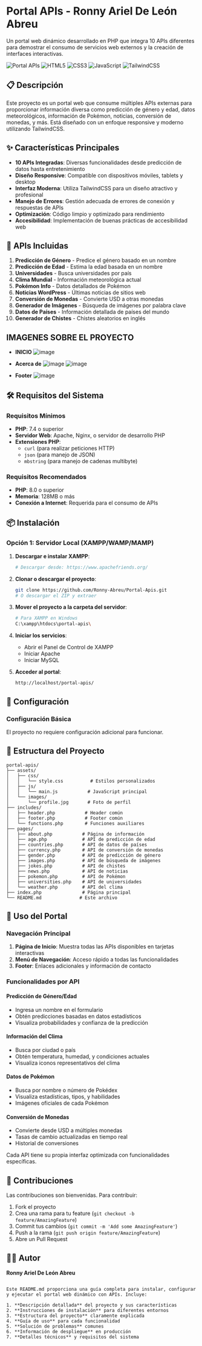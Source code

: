 # Portal APIs - Ronny Ariel De León Abreu

Un portal web dinámico desarrollado en PHP que integra 10 APIs diferentes para demostrar el consumo de servicios web externos y la creación de interfaces interactivas.

![Portal APIs](https://img.shields.io/badge/PHP-777BB4?style=for-the-badge&logo=php&logoColor=white)
![HTML5](https://img.shields.io/badge/HTML5-E34F26?style=for-the-badge&logo=html5&logoColor=white)
![CSS3](https://img.shields.io/badge/CSS3-1572B6?style=for-the-badge&logo=css3&logoColor=white)
![JavaScript](https://img.shields.io/badge/JavaScript-F7DF1E?style=for-the-badge&logo=javascript&logoColor=black)
![TailwindCSS](https://img.shields.io/badge/Tailwind_CSS-38B2AC?style=for-the-badge&logo=tailwind-css&logoColor=white)

## 📋 Descripción

Este proyecto es un portal web que consume múltiples APIs externas para proporcionar información diversa como predicción de género y edad, datos meteorológicos, información de Pokémon, noticias, conversión de monedas, y más. Está diseñado con un enfoque responsive y moderno utilizando TailwindCSS.

## ✨ Características Principales

- **10 APIs Integradas**: Diversas funcionalidades desde predicción de datos hasta entretenimiento
- **Diseño Responsive**: Compatible con dispositivos móviles, tablets y desktop
- **Interfaz Moderna**: Utiliza TailwindCSS para un diseño atractivo y profesional
- **Manejo de Errores**: Gestión adecuada de errores de conexión y respuestas de APIs
- **Optimización**: Código limpio y optimizado para rendimiento
- **Accesibilidad**: Implementación de buenas prácticas de accesibilidad web

## 🚀 APIs Incluidas

1. **Predicción de Género** - Predice el género basado en un nombre
2. **Predicción de Edad** - Estima la edad basada en un nombre
3. **Universidades** - Busca universidades por país
4. **Clima Mundial** - Información meteorológica actual
5. **Pokémon Info** - Datos detallados de Pokémon
6. **Noticias WordPress** - Últimas noticias de sitios web
7. **Conversión de Monedas** - Convierte USD a otras monedas
8. **Generador de Imágenes** - Búsqueda de imágenes por palabra clave
9. **Datos de Países** - Información detallada de países del mundo
10. **Generador de Chistes** - Chistes aleatorios en inglés

## IMAGENES SOBRE EL PROYECTO

- **INICIO**
![image](https://github.com/user-attachments/assets/ccef48d5-1731-4b41-a6f5-4796fb78fa75)

- **Acerca de**
![image](https://github.com/user-attachments/assets/e9bbc90e-98ff-49cb-bb02-161abd5fcdfd)
![image](https://github.com/user-attachments/assets/fc2ae852-c511-49b2-a4ab-87f449430476)

- **Footer**
![image](https://github.com/user-attachments/assets/5a68889d-3648-4c34-a006-f41c767090c2)



## 🛠️ Requisitos del Sistema

### Requisitos Mínimos
- **PHP**: 7.4 o superior
- **Servidor Web**: Apache, Nginx, o servidor de desarrollo PHP
- **Extensiones PHP**:
  - `curl` (para realizar peticiones HTTP)
  - `json` (para manejo de JSON)
  - `mbstring` (para manejo de cadenas multibyte)

### Requisitos Recomendados
- **PHP**: 8.0 o superior
- **Memoria**: 128MB o más
- **Conexión a Internet**: Requerida para el consumo de APIs

## 📦 Instalación

### Opción 1: Servidor Local (XAMPP/WAMP/MAMP)

1. **Descargar e instalar XAMPP**:
   ```bash
   # Descargar desde: https://www.apachefriends.org/
   ```

2. **Clonar o descargar el proyecto**:
   ```bash
   git clone https://github.com/Ronny-Abreu/Portal-Apis.git
   # O descargar el ZIP y extraer
   ```

3. **Mover el proyecto a la carpeta del servidor**:
   ```bash
   # Para XAMPP en Windows
   C:\xampp\htdocs\portal-apis\


4. **Iniciar los servicios**:
   - Abrir el Panel de Control de XAMPP
   - Iniciar Apache
   - Iniciar MySQL

5. **Acceder al portal**:
   ```
   http://localhost/portal-apis/
   ```


## 🔧 Configuración

### Configuración Básica

El proyecto no requiere configuración adicional para funcionar.


## 📁 Estructura del Proyecto

```
portal-apis/
├── assets/
│   ├── css/
│   │   └── style.css          # Estilos personalizados
│   ├── js/
│   │   └── main.js           # JavaScript principal
│   └── images/
│       └── profile.jpg       # Foto de perfil
├── includes/
│   ├── header.php           # Header común
│   ├── footer.php           # Footer común
│   └── functions.php        # Funciones auxiliares
├── pages/
│   ├── about.php           # Página de información
│   ├── age.php             # API de predicción de edad
│   ├── countries.php       # API de datos de países
│   ├── currency.php        # API de conversión de monedas
│   ├── gender.php          # API de predicción de género
│   ├── images.php          # API de búsqueda de imágenes
│   ├── jokes.php           # API de chistes
│   ├── news.php            # API de noticias
│   ├── pokemon.php         # API de Pokémon
│   ├── universities.php    # API de universidades
│   └── weather.php         # API del clima
├── index.php               # Página principal
└── README.md              # Este archivo
```

## 🎯 Uso del Portal

### Navegación Principal

1. **Página de Inicio**: Muestra todas las APIs disponibles en tarjetas interactivas
2. **Menú de Navegación**: Acceso rápido a todas las funcionalidades
3. **Footer**: Enlaces adicionales y información de contacto

### Funcionalidades por API

#### Predicción de Género/Edad
- Ingresa un nombre en el formulario
- Obtén predicciones basadas en datos estadísticos
- Visualiza probabilidades y confianza de la predicción

#### Información del Clima
- Busca por ciudad o país
- Obtén temperatura, humedad, y condiciones actuales
- Visualiza iconos representativos del clima

#### Datos de Pokémon
- Busca por nombre o número de Pokédex
- Visualiza estadísticas, tipos, y habilidades
- Imágenes oficiales de cada Pokémon

#### Conversión de Monedas
- Convierte desde USD a múltiples monedas
- Tasas de cambio actualizadas en tiempo real
- Historial de conversiones

Cada API tiene su propia interfaz optimizada con funcionalidades específicas.

## 🤝 Contribuciones

Las contribuciones son bienvenidas. Para contribuir:

1. Fork el proyecto
2. Crea una rama para tu feature (`git checkout -b feature/AmazingFeature`)
3. Commit tus cambios (`git commit -m 'Add some AmazingFeature'`)
4. Push a la rama (`git push origin feature/AmazingFeature`)
5. Abre un Pull Request


## 👨‍💻 Autor

**Ronny Ariel De León Abreu**

```

Este README.md proporciona una guía completa para instalar, configurar y ejecutar el portal web dinámico con APIs. Incluye:

1. **Descripción detallada** del proyecto y sus características
2. **Instrucciones de instalación** para diferentes entornos
3. **Estructura del proyecto** claramente explicada
4. **Guía de uso** para cada funcionalidad
5. **Solución de problemas** comunes
6. **Información de despliegue** en producción
7. **Detalles técnicos** y requisitos del sistema

